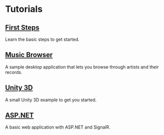 # Tutorials

## [First Steps](firstSteps.md)
Learn the basic steps to get started.

## [Music Browser](musicBrowser.md)
A sample desktop application that lets you browse through artists and their records.

## [Unity 3D](simpleUnity.md)
A small Unity 3D example to get you started. 

## [ASP.NET](webApp.md)
A basic web application with ASP.NET and SignalR.